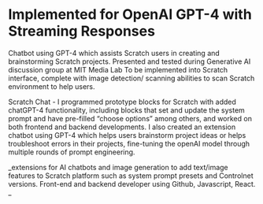 # Implemented for OpenAI GPT-4 with Streaming Responses 

Chatbot using GPT-4 which assists Scratch users in creating and brainstorming Scratch projects.
Presented and tested during Generative AI discussion group at MIT Media Lab
To be implemented into Scratch interface, complete with image detection/ scanning abilities to scan Scratch environment to help users. 

Scratch Chat - I programmed prototype blocks for Scratch with added chatGPT-4 functionality, including blocks that set and update the system prompt and have pre-filled “choose options” among others, and worked on both frontend and backend developments. I also created an extension chatbot using GPT-4 which helps users brainstorm project ideas or helps troubleshoot errors in their projects, fine-tuning the openAI model through multiple rounds of prompt engineering. 

_extensions for AI chatbots and image generation to add text/image features to Scratch platform such as system prompt presets and Controlnet versions. Front-end and backend developer using Github, Javascript, React.
_

